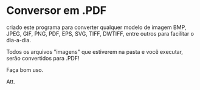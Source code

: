 # Conversor em .PDF

criado este programa para converter qualquer modelo de imagem BMP, JPEG, GIF, PNG, PDF, EPS, SVG, TIFF, DWTIFF, 
entre outros para facilitar o dia-a-dia.

Todos os arquivos "imagens" que estiverem na pasta e você executar, serão convertidos para .PDF!

Faça bom uso.

Att. 

<!-- Powered by: Luiz Gustavo Zanoni
Date 16/08/2022
Chapecó - Brasil -->
